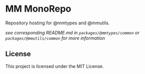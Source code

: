 # MM MonoRepo

Repository hosting for @mmtypes and @mmutils.

*see corresponding README.md in `packages/@mmtypes/common` or `packages/@mmutils/common` for more information*

## License

This project is licensed under the MIT License.
